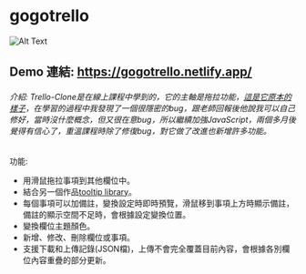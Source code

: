 # gogotrello
![Alt Text](https://dev-to-uploads.s3.amazonaws.com/uploads/articles/po8epvqfpwexm9sfjl0q.png)
## Demo 連結: https://gogotrello.netlify.app/

###### 介紹: Trello-Clone是在線上課程中學到的，它的主軸是拖拉功能，[這是它原本的樣子](https://happy-booth-0d5d61.netlify.app/)，在學習的過程中我發現了一個很隱密的bug，跟老師回報後他說我可以自己修好，當時沒什麼概念，但又很在意bug，所以繼續加強JavaScript，兩個多月後覺得有信心了，重溫課程時除了修復bug，對它做了改進也新增許多功能。

功能: 
- 用滑鼠拖拉事項到其他欄位中。
- 結合另一個作品[tooltip library](https://github.com/ga676005/Tooltip-Library)。
- 每個事項可以加備註，變換設定時即時預覽，滑鼠移到事項上方時顯示備註，備註的顯示空間不足時，會根據設定變換位置。
- 變換欄位主題顏色。
- 新增、修改、刪除欄位或事項。
- 支援下載和上傳記錄(JSON檔)，上傳不會完全覆蓋目前內容，會根據各別欄位內容重疊的部分更新。

